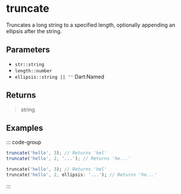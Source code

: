 # truncate <Badge type="tip" text="JavaScript" /><Badge type="info" text="Dart" />

Truncates a long string to a specified length, optionally appending an ellipsis after the string.

## Parameters

- `str::string`
- `length::number`
- `ellipsis::string || ''` <span class="named">Dart:Named</span>

## Returns

> string

## Examples

::: code-group

```javascript [JavaScript]
truncate('hello', 3); // Returns 'hel'
truncate('hello', 2, '...'); // Returns 'he...'
```

```dart [Dart]
truncate('hello', 3); // Returns 'hel'
truncate('hello', 2, ellipsis: '...'); // Returns 'he...'
```

:::
